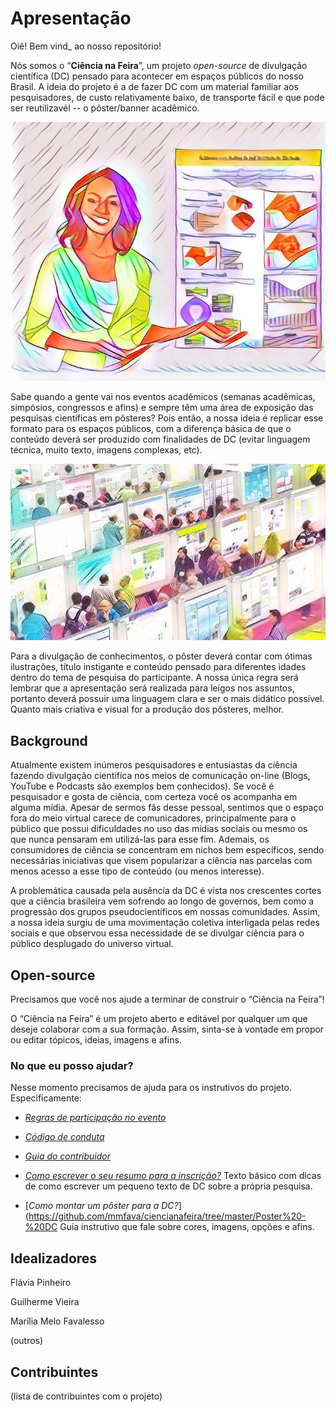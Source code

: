 # Apresentação
Oiê! Bem vind_ ao nosso repositório! 

Nós somos o “**Ciência na Feira**”, um projeto _open-source_ de divulgação científica (DC) pensado para acontecer em espaços públicos do nosso Brasil. A ideia do projeto é a de fazer DC com um material familiar aos pesquisadores, de custo relativamente baixo, de transporte fácil e que pode ser reutilizavél -- o pôster/banner acadêmico. 


![](https://github.com/mmfava/ciencianafeira/blob/master/imagens_repo/WhatsApp%20Image%202020-07-23%20at%2018.40.18.jpeg?raw=true)


Sabe quando a gente vai nos eventos acadêmicos (semanas acadêmicas, simpósios, congressos e afins) e sempre têm uma área de exposição das pesquisas científicas em pôsteres? Pois então, a nossa ideia é replicar esse formato para os espaços públicos, com a diferença básica de que o conteúdo deverá ser produzido com finalidades de DC (evitar linguagem técnica, muito texto, imagens complexas, etc). 


![](https://github.com/mmfava/ciencianafeira/blob/master/imagens_repo/WhatsApp%20Image%202020-07-23%20at%2018.36.52%20(1).jpeg?raw=true)


Para a divulgação de conhecimentos, o pôster deverá contar com ótimas ilustrações, título instigante e conteúdo pensado para diferentes idades dentro do tema de pesquisa do participante. A nossa única regra será lembrar que a apresentação será realizada para leigos nos assuntos, portanto deverá possuir uma linguagem clara e ser o mais didático possível. Quanto mais criativa e visual for a produção dos pôsteres, melhor.


## Background
Atualmente existem inúmeros pesquisadores e entusiastas da ciência fazendo divulgação científica nos meios de comunicação on-line (Blogs, YouTube e Podcasts são exemplos bem conhecidos). Se você é pesquisador e gosta de ciência, com certeza você os acompanha em alguma mídia. Apesar de sermos fãs desse pessoal, sentimos que o espaço fora do meio virtual  carece de comunicadores, principalmente para o público que possui dificuldades no uso das mídias sociais ou mesmo os que nunca pensaram em utilizá-las para esse fim. Ademais, os consumidores de ciência se concentram em nichos bem específicos, sendo necessárias iniciativas que visem popularizar a ciência nas parcelas com menos acesso a esse tipo de conteúdo (ou menos interesse).

A problemática causada pela ausência da DC é vista nos crescentes cortes que a ciência brasileira vem sofrendo ao longo de governos, bem como a progressão dos grupos pseudocientíficos em nossas comunidades. Assim, a nossa ideia surgiu de uma movimentação coletiva interligada pelas redes sociais e que observou essa necessidade de se divulgar ciência para o público desplugado do universo virtual. 

## Open-source
Precisamos que você nos ajude a terminar de construir o “Ciência na Feira”! 

O “Ciência na Feira” é um projeto aberto e editável por qualquer um que deseje colaborar com a sua formação. Assim, sinta-se à vontade em propor ou editar tópicos, ideias, imagens e afins. 

### No que eu posso ajudar?

Nesse momento precisamos de ajuda para os instrutivos do projeto. Especificamente:

* [_Regras de participação no evento_](https://github.com/mmfava/ciencianafeira/tree/master/Regras%20de%20participa%C3%A7%C3%A3o%20no%20evento)

* [_Código de conduta_](https://github.com/mmfava/ciencianafeira/tree/master/C%C3%B3digo%20de%20conduta)

* [_Guia do contribuidor_](https://github.com/mmfava/ciencianafeira/tree/master/Guia%20do%20contribuidor)

* [_Como escrever o seu resumo para a inscrição?_](https://github.com/mmfava/ciencianafeira/tree/master/Resumo%20-%20DC)
Texto básico com dicas de como escrever um pequeno texto de DC sobre a própria pesquisa. 

* [_Como montar um pôster para a DC?_](https://github.com/mmfava/ciencianafeira/tree/master/Poster%20-%20DC
Guia instrutivo que fale sobre cores, imagens, opções e afins. 



## Idealizadores
Flávia Pinheiro

Guilherme Vieira

Marília Melo Favalesso

(outros)

## Contribuintes
(lista de contribuintes com o projeto)
